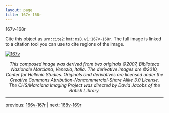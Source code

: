 ```yaml
---
layout: page
title: 167v-168r
---
```


167v-168r

Cite this object as `urn:cite2:hmt:msB.v1:167v-168r`. The full image is linked to a citation tool you can use to cite regions of the image.

[![167v](http://www.homermultitext.org/iipsrv?IIIF=/project/homer/pyramidal/deepzoom/hmt/vbbifolio/v1/vb_167v_168r.tif/full/800,/0/default.jpg)](http://www.homermultitext.org/ict2/?urn=urn:cite2:hmt:vbbifolio.v1:vb_167v_168r) 

<p style="text-align: center; font-style: italic;">This composed image was derived from two originals ©2007, Biblioteca Nazionale Marciana, Venezia, Italia. The derivative images are ©2010, Center for Hellenic Studies. Originals and derivatives are licensed under the Creative Commons Attribution-Noncommercial-Share Alike 3.0 License. The CHS/Marciana Imaging Project was directed by David Jacobs of the British Library.</p>

---

previous: [166v-167r](../166v-167r/) | next: [168v-169r](../168v-169r/)
